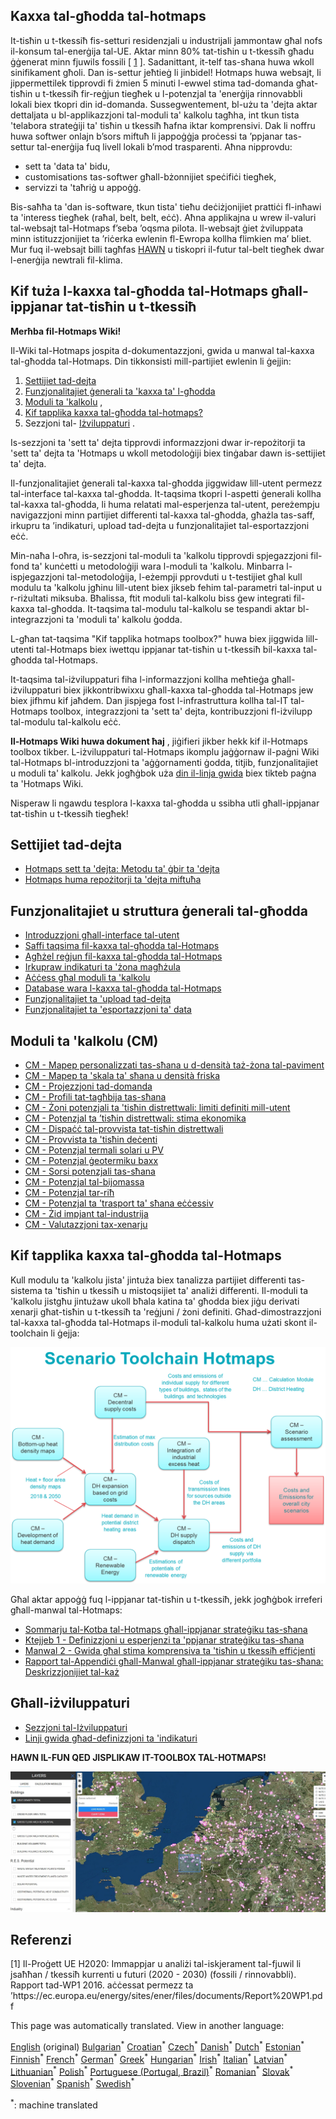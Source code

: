 <h2> Kaxxa tal-għodda tal-hotmaps </h2><p> It-tisħin u t-tkessiħ fis-setturi residenzjali u industrijali jammontaw għal nofs il-konsum tal-enerġija tal-UE. Aktar minn 80% tat-tisħin u t-tkessiħ għadu ġġenerat minn fjuwils fossili [ <a href="#References">1</a> ]. Sadanittant, it-telf tas-sħana huwa wkoll sinifikament għoli. Dan is-settur jeħtieġ li jinbidel! Hotmaps huwa websajt, li jippermettilek tipprovdi fi żmien 5 minuti l-ewwel stima tad-domanda għat-tisħin u t-tkessiħ fir-reġjun tiegħek u l-potenzjal ta &#39;enerġija rinnovabbli lokali biex tkopri din id-domanda. Sussegwentement, bl-użu ta &#39;dejta aktar dettaljata u bl-applikazzjoni tal-moduli ta&#39; kalkolu tagħha, int tkun tista &#39;telabora strateġiji ta&#39; tisħin u tkessiħ ħafna iktar komprensivi. Dak li noffru huwa softwer onlajn b’sors miftuħ li jappoġġja proċessi ta ’ppjanar tas-settur tal-enerġija fuq livell lokali b’mod trasparenti. Aħna nipprovdu: </p><ul><li> sett ta &#39;data ta&#39; bidu, </li><li> customisations tas-softwer għall-bżonnijiet speċifiċi tiegħek, </li><li> servizzi ta &#39;taħriġ u appoġġ. </li></ul><p> Bis-saħħa ta &#39;dan is-software, tkun tista&#39; tieħu deċiżjonijiet prattiċi fl-inħawi ta &#39;interess tiegħek (raħal, belt, belt, eċċ). Aħna applikajna u wrew il-valuri tal-websajt tal-Hotmaps f’seba ’oqsma pilota. Il-websajt ġiet żviluppata minn istituzzjonijiet ta ’riċerka ewlenin fl-Ewropa kollha flimkien ma’ bliet. Mur fuq il-websajt billi tagħfas <a href="https://www.hotmaps.hevs.ch/map">HAWN</a> u tiskopri il-futur tal-belt tiegħek dwar l-enerġija newtrali fil-klima. </p><h2> Kif tuża l-kaxxa tal-għodda tal-Hotmaps għall-ippjanar tat-tisħin u t-tkessiħ </h2><p> <strong>Merħba fil-Hotmaps Wiki!</strong> </p><p> Il-Wiki tal-Hotmaps jospita d-dokumentazzjoni, gwida u manwal tal-kaxxa tal-għodda tal-Hotmaps. Din tikkonsisti mill-partijiet ewlenin li ġejjin: </p><ol><li> <a href="#Data-sets">Settijiet tad-dejta</a> </li><li> <a href="#General-tool-functionalities-and-structure">Funzjonalitajiet ġenerali ta &#39;kaxxa ta&#39; l-għodda</a> </li><li> <a href="#Calculation-modules-cm">Moduli ta &#39;kalkolu</a> , </li><li> <a href="#How-to-apply-Hotmaps-toolbox">Kif tapplika kaxxa tal-għodda tal-hotmaps?</a> </li><li> Sezzjoni tal- <a href="#For-developers">Iżviluppaturi</a> . </li></ol><p> Is-sezzjoni ta &#39;sett ta&#39; dejta tipprovdi informazzjoni dwar ir-repożitorji ta &#39;sett ta&#39; dejta ta &#39;Hotmaps u wkoll metodoloġiji biex tinġabar dawn is-settijiet ta&#39; dejta. </p><p> Il-funzjonalitajiet ġenerali tal-kaxxa tal-għodda jiggwidaw lill-utent permezz tal-interface tal-kaxxa tal-għodda. It-taqsima tkopri l-aspetti ġenerali kollha tal-kaxxa tal-għodda, li huma relatati mal-esperjenza tal-utent, pereżempju navigazzjoni minn partijiet differenti tal-kaxxa tal-għodda, għażla tas-saff, irkupru ta ’indikaturi, upload tad-dejta u funzjonalitajiet tal-esportazzjoni eċċ. </p><p> Min-naħa l-oħra, is-sezzjoni tal-moduli ta &#39;kalkolu tipprovdi spjegazzjoni fil-fond ta&#39; kunċetti u metodoloġiji wara l-moduli ta &#39;kalkolu. Minbarra l-ispjegazzjoni tal-metodoloġija, l-eżempji pprovduti u t-testijiet għal kull modulu ta &#39;kalkolu jgħinu lill-utent biex jikseb fehim tal-parametri tal-input u r-riżultati miksuba. Bħalissa, ftit moduli tal-kalkolu biss ġew integrati fil-kaxxa tal-għodda. It-taqsima tal-modulu tal-kalkolu se tespandi aktar bl-integrazzjoni ta &#39;moduli ta&#39; kalkolu ġodda. </p><p> L-għan tat-taqsima &quot;Kif tapplika hotmaps toolbox?&quot; huwa biex jiggwida lill-utenti tal-Hotmaps biex iwettqu ippjanar tat-tisħin u t-tkessiħ bil-kaxxa tal-għodda tal-Hotmaps. </p><p> It-taqsima tal-iżviluppaturi fiha l-informazzjoni kollha meħtieġa għall-iżviluppaturi biex jikkontribwixxu għall-kaxxa tal-għodda tal-Hotmaps jew biex jifhmu kif jaħdem. Dan jispjega fost l-infrastruttura kollha tal-IT tal-Hotmaps toolbox, integrazzjoni ta &#39;sett ta&#39; dejta, kontribuzzjoni fl-iżvilupp tal-modulu tal-kalkolu eċċ. </p><p> <strong>Il-Hotmaps Wiki huwa dokument ħaj</strong> , jiġifieri jikber hekk kif il-Hotmaps toolbox tikber. L-iżviluppaturi tal-Hotmaps ikomplu jaġġornaw il-paġni Wiki tal-Hotmaps bl-introduzzjoni ta &#39;aġġornamenti ġodda, titjib, funzjonalitajiet u moduli ta&#39; kalkolu. Jekk jogħġbok uża <a href="https://github.com/HotMaps/hotmaps_wiki/wiki/Guidelines-for-writing-a-Hotmaps-Wiki-page">din il-linja gwida</a> biex tikteb paġna ta &#39;Hotmaps Wiki. </p><p> Nisperaw li ngawdu tesplora l-kaxxa tal-għodda u ssibha utli għall-ippjanar tat-tisħin u t-tkessiħ tiegħek! </p><h2> Settijiet tad-dejta </h2><ul><li> <a href="Hotmaps-data-set-method-of-data-collection">Hotmaps sett ta &#39;dejta: Metodu ta&#39; ġbir ta &#39;dejta</a> </li><li> <a href="Hotmaps-open-data-repositories">Hotmaps huma repożitorji ta &#39;dejta miftuħa</a> </li></ul><h2> Funzjonalitajiet u struttura ġenerali tal-għodda </h2><ul><li> <a href="Introduction-to-user-interface">Introduzzjoni għall-interface tal-utent</a> </li><li> <a href="Layers-section-in-the-Hotmaps-toolbox">Saffi taqsima fil-kaxxa tal-għodda tal-Hotmaps</a> </li><li> <a href="Select-a-region-in-the-Hotmaps-toolbox">Agħżel reġjun fil-kaxxa tal-għodda tal-Hotmaps</a> </li><li> <a href="Retrieve-indicators-of-a-selected-area">Irkupraw indikaturi ta &#39;żona magħżula</a> </li><li> <a href="Access-to-calculation-modules">Aċċess għal moduli ta &#39;kalkolu</a> </li><li> <a href="Database-behind-the-Hotmaps-toolbox">Database wara l-kaxxa tal-għodda tal-Hotmaps</a> </li><li> <a href="Data-upload-functionalities">Funzjonalitajiet ta &#39;upload tad-dejta</a> </li><li> <a href="Data-export-functionalities">Funzjonalitajiet ta &#39;esportazzjoni ta&#39; data</a> </li></ul><h2> Moduli ta &#39;kalkolu (CM) </h2><ul><li> <a href="CM-Customized-heat-and-floor-area-density-maps">CM - Mapep personalizzati tas-sħana u d-densità taż-żona tal-paviment</a> </li><li> <a href="CM-Scale-heat-and-cool-density-maps">CM - Mapep ta &#39;skala ta&#39; sħana u densità friska</a> </li><li> <a href="CM-Demand-projection">CM - Projezzjoni tad-domanda</a> </li><li> <a href="CM-Heat-load-profiles">CM - Profili tat-tagħbija tas-sħana</a> </li><li> <a href="CM-District-heating-potential-areas-user-defined-thresholds">CM - Żoni potenzjali ta &#39;tisħin distrettwali: limiti definiti mill-utent</a> </li><li> <a href="CM-District-heating-potential-economic-assessment">CM - Potenzjal ta ’tisħin distrettwali: stima ekonomika</a> </li><li> <a href="CM-District-heating-supply-dispatch">CM - Dispaċċ tal-provvista tat-tisħin distrettwali</a> </li><li> <a href="CM-Decentral-heating-supply">CM - Provvista ta &#39;tisħin deċenti</a> </li><li> <a href="CM-Solar-thermal-and-PV-potential">CM - Potenzjal termali solari u PV</a> </li><li> <a href="CM-Shallow-geothermal-potential">CM - Potenzjal ġeotermiku baxx</a> </li><li> <a href="CM-Heat-source-potential">CM - Sorsi potenzjali tas-sħana</a> </li><li> <a href="CM-Biomass-potential">CM - Potenzjal tal-bijomassa</a> </li><li> <a href="CM-Wind-potential">CM - Potenzjal tar-riħ</a> </li><li> <a href="CM-Excess-heat-transport-potential">CM - Potenzjal ta &#39;trasport ta&#39; sħana eċċessiv</a> </li><li> <a href="CM-add-industry-plant">CM - Żid impjant tal-industrija</a> </li><li> <a href="CM-Scenario-assessment">CM - Valutazzjoni tax-xenarju</a> </li></ul><h2> Kif tapplika kaxxa tal-għodda tal-Hotmaps </h2><p> Kull modulu ta &#39;kalkolu jista&#39; jintuża biex tanalizza partijiet differenti tas-sistema ta &#39;tisħin u tkessiħ u mistoqsijiet ta&#39; analiżi differenti. Il-moduli ta &#39;kalkolu jistgħu jintużaw ukoll bħala katina ta&#39; għodda biex jiġu derivati xenarji għat-tisħin u t-tkessiħ ta &#39;reġjuni / żoni definiti. Għad-dimostrazzjoni tal-kaxxa tal-għodda tal-Hotmaps il-moduli tal-kalkolu huma użati skont il-toolchain li ġejja: </p><p><img alt="" src="https://github.com/HotMaps/hotmaps_wiki/blob/master/Images/Hotmaps_toolchain_2019-05-09.png"/></p><p> Għal aktar appoġġ fuq l-ippjanar tat-tisħin u t-tkessiħ, jekk jogħġbok irreferi għall-manwal tal-Hotmaps: </p><ul><li> <a href="https://www.hotmaps-project.eu/wp-content/uploads/2019/04/Summary-Hotmaps-Handbook.pdf">Sommarju tal-Kotba tal-Hotmaps għall-ippjanar strateġiku tas-sħana</a> </li><li> <a href="https://vbn.aau.dk/da/publications/definition-amp-experiences-of-strategic-heat-planning">Ktejjeb 1 - Definizzjoni u esperjenzi ta &#39;ppjanar strateġiku tas-sħana</a> </li><li> <a href="https://vbn.aau.dk/da/publications/guidance-for-the-comprehensive-assessment-of-efficient-heating-an">Manwal 2 - Gwida għal stima komprensiva ta &#39;tisħin u tkessiħ effiċjenti</a> </li><li> <a href="https://vbn.aau.dk/da/publications/appendix-report-to-the-hotmaps-handbook-for-strategic-heat-planni">Rapport tal-Appendiċi għall-Manwal għall-ippjanar strateġiku tas-sħana: Deskrizzjonijiet tal-każ</a> </li></ul><h2> Għall-iżviluppaturi </h2><ul><li> <a href="Developers">Sezzjoni tal-Iżviluppaturi</a> </li><li> <a href="Guidelines-for-defining-indicators">Linji gwida għad-definizzjoni ta &#39;indikaturi</a> </li></ul><p> <strong>HAWN IL-FUN QED JISPLIKAW IT-TOOLBOX TAL-HOTMAPS!</strong> </p><p><img alt="" src="https://github.com/HotMaps/hotmaps_wiki/blob/master/Images/Hotmaps_test.JPG"/></p><h2> Referenzi </h2><p> [1] Il-Proġett UE H2020: Immappjar u analiżi tal-iskjerament tal-fjuwil li jsaħħan / tkessiħ kurrenti u futuri (2020 - 2030) (fossili / rinnovabbli). Rapport tad-WP1 2016. aċċessat permezz ta ’https://ec.europa.eu/energy/sites/ener/files/documents/Report%20WP1.pdf </p>

This page was automatically translated. View in another language:

[English](../en/Home.md) (original) [Bulgarian](../bg/Home.md)<sup>\*</sup> [Croatian](../hr/Home.md)<sup>\*</sup> [Czech](../cs/Home.md)<sup>\*</sup> [Danish](../da/Home.md)<sup>\*</sup> [Dutch](../nl/Home.md)<sup>\*</sup> [Estonian](../et/Home.md)<sup>\*</sup> [Finnish](../fi/Home.md)<sup>\*</sup> [French](../fr/Home.md)<sup>\*</sup> [German](../de/Home.md)<sup>\*</sup> [Greek](../el/Home.md)<sup>\*</sup> [Hungarian](../hu/Home.md)<sup>\*</sup> [Irish](../ga/Home.md)<sup>\*</sup> [Italian](../it/Home.md)<sup>\*</sup> [Latvian](../lv/Home.md)<sup>\*</sup> [Lithuanian](../lt/Home.md)<sup>\*</sup>  [Polish](../pl/Home.md)<sup>\*</sup> [Portuguese (Portugal, Brazil)](../pt/Home.md)<sup>\*</sup> [Romanian](../ro/Home.md)<sup>\*</sup> [Slovak](../sk/Home.md)<sup>\*</sup> [Slovenian](../sl/Home.md)<sup>\*</sup> [Spanish](../es/Home.md)<sup>\*</sup> [Swedish](../sv/Home.md)<sup>\*</sup> 

<sup>\*</sup>: machine translated
